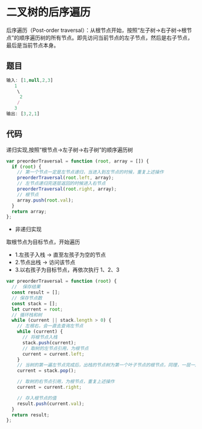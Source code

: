 # 二叉树的后序遍历

后序遍历（Post-order traversal）：从根节点开始，按照“左子树->右子树->根节点”的顺序遍历树的所有节点。即先访问当前节点的左子节点，然后是右子节点，最后是当前节点本身。

## 题目

```js
输入: [1,null,2,3]
   1
    \
     2
    /
   3
输出: [3,2,1]


```

## 代码

递归实现,按照“根节点->左子树->右子树”的顺序遍历树

```js
var preorderTraversal = function (root, array = []) {
  if (root) {
    // 第一个节点一定是左节点递归，当进入到左节点的时候，重复上述操作
    preorderTraversal(root.left, array);
    // 左节点递归完逐层返回的时候进入右节点
    preorderTraversal(root.right, array);
    // 根节点
    array.push(root.val);
  }
  return array;
};
```

- 非递归实现

取根节点为目标节点，开始遍历

- 1.左孩子入栈 -> 直至左孩子为空的节点
- 2.节点出栈 -> 访问该节点
- 3.以右孩子为目标节点，再依次执行 1、2、3

```js
var preorderTraversal = function (root) {
  //  保存结果
  const result = [];
  // 保存节点数
  const stack = [];
  let current = root;
  // 循环栈和树
  while (current || stack.length > 0) {
    // 左根右，会一直去查询左节点
    while (current) {
      // 将根节点入栈
      stack.push(current);
      // 取树的左节点引用，为根节点
      current = current.left;
    }
    // 当树的第一遍左节点完成后，出栈的节点树为第一个叶子节点的根节点，同理，一层一层出栈类似于递归函数，一层一层出函数栈执行
    current = stack.pop();

    // 取树的右节点引用，为根节点，重复上述操作
    current = current.right;

    // 存入根节点的值
    result.push(current.val);
  }
  return result;
};
```
